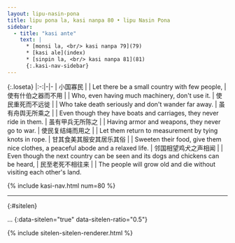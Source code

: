 ```yaml
---
layout: lipu-nasin-pona
title: lipu pona la, kasi nanpa 80 • lipu Nasin Pona
sidebar:
  - title: "kasi ante"
    text: |
      * [monsi la, <br/> kasi nanpa 79](79)
      * [kasi ale](index)
      * [sinpin la, <br/> kasi nanpa 81](81)
      {:.kasi-nav-sidebar}
---
```


{:.loseta}
|:-:|-|-
| 小国寡民<wbr/>           |  | Let there be a small country with few people,
| 使有什伯之器<wbr/>而不用 |  | Who, even having much machinery, don't use it.
| 使民重死<wbr/>而不远徙   |  | Who take death seriously and don't wander far away.
| 虽有舟舆<wbr/>无所乘之   |  | Even though they have boats and carriages, they never ride in them.
| 虽有甲兵<wbr/>无所陈之   |  | Having armor and weapons, they never go to war.
| 使民复结绳而用之         |  | Let them return to measurement by tying knots in rope.
| 甘其食<wbr/>美其服<wbr/>安其居<wbr/>乐其俗 |  | Sweeten their food, give them nice clothes, a peaceful abode and a relaxed life.
| 邻国相望<wbr/>鸡犬之声相闻 |  | Even though the next country can be seen and its dogs and chickens can be heard,
| 民至老死<wbr/>不相往来     |  | The people will grow old and die without visiting each other's land.

{% include kasi-nav.html num=80 %}

-------
{:#sitelen}

...
{:data-sitelen="true" data-sitelen-ratio="0.5"}

{% include sitelen-sitelen-renderer.html %}
